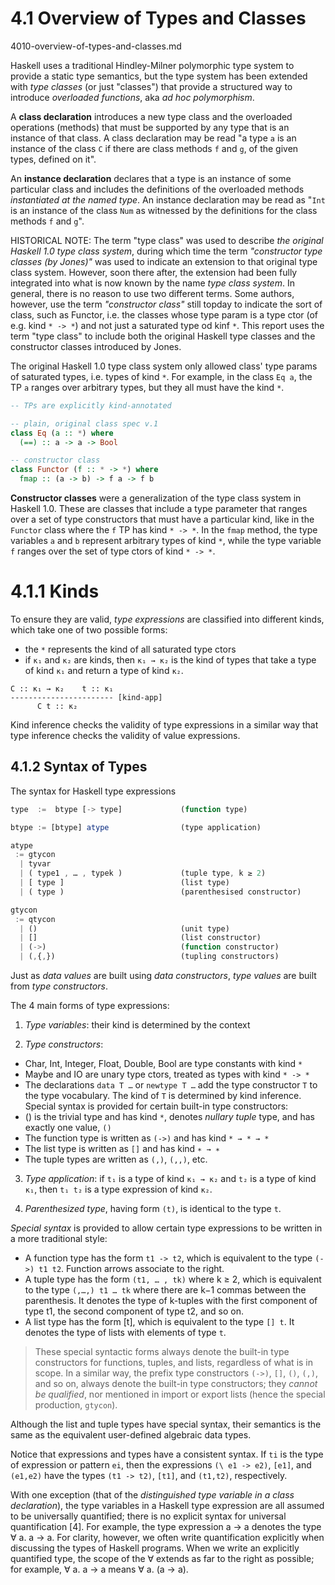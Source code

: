 # 4.1 Overview of Types and Classes
4010-overview-of-types-and-classes.md

Haskell uses a traditional Hindley-Milner polymorphic type system to provide a static type semantics, but the type system has been extended with *type classes* (or just "classes") that provide a structured way to introduce *overloaded functions*, aka *ad hoc polymorphism*.

A **class declaration** introduces a new type class and the overloaded operations (methods) that must be supported by any type that is an instance of that class. A class declaration may be read "a type `a` is an instance of the class `C` if there are class methods `f` and `g`, of the given types, defined on it".

An **instance declaration** declares that a type is an instance of some particular class and includes the definitions of the overloaded methods *instantiated at the named type*. An instance declaration may be read as "`Int` is an instance of the class `Num` as witnessed by the definitions for the class methods `f` and `g`".

HISTORICAL NOTE: The term "type class" was used to describe *the original Haskell 1.0 type class system*, during which time the term *"constructor type classes (by Jones)"* was used to indicate an extension to that original type class system. However, soon there after, the extension had been fully integrated into what is now known by the name *type class system*. In general, there is no reason to use two different terms. Some authors, however, use the term *"constructor class"* still topday to indicate the sort of class, such as Functor, i.e. the classes whose type param is a type ctor (of e.g. kind `* -> *`) and not just a saturated type od kinf `*`. This report uses the term "type class" to include both the original Haskell type classes and the constructor classes introduced by Jones.


The original Haskell 1.0 type class system only allowed class' type params of saturated types, i.e. types of kind `*`. For example, in the class `Eq a`, the TP `a` ranges over arbitrary types, but they all must have the kind `*`.

```hs
-- TPs are explicitly kind-annotated

-- plain, original class spec v.1
class Eq (a :: *) where
  (==) :: a -> a -> Bool

-- constructor class
class Functor (f :: * -> *) where
  fmap :: (a -> b) -> f a -> f b
```

**Constructor classes** were a generalization of the type class system in Haskell 1.0. These are classes that include a type parameter that ranges over a set of type constructors that must have a particular kind, like in the `Functor` class where the `f` TP has kind `* -> *`. In the `fmap` method, the type variables `a` and `b` represent arbitrary types of kind `*`, while the type variable `f` ranges over the set of type ctors of kind `* -> *`.


# 4.1.1 Kinds

To ensure they are valid, *type expressions* are classified into different kinds, which take one of two possible forms:
- the `*` represents the kind of all saturated type ctors
- if `κ₁` and `κ₂` are kinds, then `κ₁ → κ₂` is the kind of types that take a type of kind `κ₁` and return a type of kind `κ₂`.


```
C :: κ₁ → κ₂    t :: κ₁
----------------------- [kind-app]
      C t :: κ₂
```

Kind inference checks the validity of type expressions in a similar way that type inference checks the validity of value expressions.


## 4.1.2 Syntax of Types

The syntax for Haskell type expressions

```js bnf
type  :=  btype [-> type]             (function type)

btype := [btype] atype                (type application)

atype
 := gtycon
  | tyvar
  | ( type1 , … , typek )             (tuple type, k ≥ 2)
  | [ type ]                          (list type)
  | ( type )                          (parenthesised constructor)

gtycon
 := qtycon
  | ()                                (unit type)
  | []                                (list constructor)
  | (->)                              (function constructor)
  | (,{,})                            (tupling constructors)
```

Just as *data values* are built using *data constructors*, *type values* are built from *type constructors*.

The 4 main forms of type expressions:

1. *Type variables*: their kind is determined by the context

2. *Type constructors*: 
  - Char, Int, Integer, Float, Double, Bool are type constants with kind `*`
  - Maybe and IO are unary type ctors, treated as types with kind `* -> *`
  - The declarations `data T …` or `newtype T …` add the type constructor `T` to the type vocabulary. The kind of `T` is determined by kind inference. Special syntax is provided for certain built-in type constructors: 
  - () is the trivial type and has kind `*`, denotes *nullary tuple* type, and has exactly one value, `()`
  - The function type is written as `(->)` and has kind `* → * → *`
  - The list type is written as `[]` and has kind `∗ → ∗`
  - The tuple types are written as `(,)`, `(,,)`, etc.

3. *Type application*: if `t₁` is a type of kind `κ₁ → κ₂` and `t₂` is a type of kind `κ₁`, then `t₁ t₂` is a type expression of kind `κ₂`.

4. *Parenthesized type*, having form `(t)`, is identical to the type `t`.


*Special syntax* is provided to allow certain type expressions to be written in a more traditional style:

* A function type has the form `t1 -> t2`, which is equivalent to the type `(->) t1 t2`. Function arrows associate to the right.
* A tuple type has the form `(t1, … , tk)` where k ≥ 2, which is equivalent to the type `(,…,) t1 … tk` where there are k−1 commas between the parenthesis. It denotes the type of k-tuples with the first component of type t1, the second component of type t2, and so on.
* A list type has the form [t], which is equivalent to the type `[] t`. It denotes the type of lists with elements of type `t`.

> These special syntactic forms always denote the built-in type constructors for functions, tuples, and lists, regardless of what is in scope. In a similar way, the prefix type constructors `(->)`, `[]`, `()`, `(,)`, and so on, always denote the built-in type constructors; they *cannot be qualified*, nor mentioned in import or export lists (hence the special production, `gtycon`).

Although the list and tuple types have special syntax, their semantics is the same as the equivalent user-defined algebraic data types.

Notice that expressions and types have a consistent syntax. If `ti` is the type of expression or pattern `ei`, then the expressions `(\ e1 -> e2)`, `[e1]`, and `(e1,e2)` have the types `(t1 -> t2)`, `[t1]`, and `(t1,t2)`, respectively.

With one exception (that of the *distinguished type variable in a class declaration*), the type variables in a Haskell type expression are all assumed to be universally quantified; there is no explicit syntax for universal quantification [4]. For example, the type expression a -> a denotes the type ∀ a. a  →  a. For clarity, however, we often write quantification explicitly when discussing the types of Haskell programs. When we write an explicitly quantified type, the scope of the ∀ extends as far to the right as possible; for example, ∀ a. a  →  a means ∀ a. (a  →  a).
